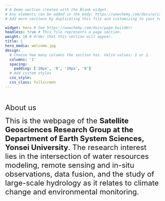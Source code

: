 ```yaml
---
# A Demo section created with the Blank widget.
# Any elements can be added in the body: https://wowchemy.com/docs/writing-markdown-latex/
# Add more sections by duplicating this file and customizing to your requirements.

widget: hero # See https://wowchemy.com/docs/page-builder/
headless: true # This file represents a page section.
weight: 10 # Order that this section will appear.
title: |
hero_media: welcome.jpg
design:
  # Choose how many columns the section has. Valid values: 1 or 2.
  columns: '1'
  spacing:
    padding: ['20px', '0', '20px', '0']
  # Add custom styles
  css_style:
  css_class: fullscreen
---
```


<br>

<font size='5'>About us</font>

<font size='5'>This is the webpage of the **Satellite Geosciences Research Group at the Department of Earth System Sciences, Yonsei University**. The research interest lies in the intersection of water resources modeling, remote sensing and in-situ observations, data fusion, and the study of large-scale hydrology as it relates to climate change and environmental monitoring.</font>
